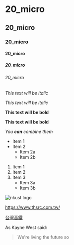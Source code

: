 # 20_micro
## 20_micro
### 20_micro
#### 20_micro
##### 20_micro
###### 20_micro

*This text will be italic*

_This text will be italic_

**This text will be bold**

__This text will be bold__

*You **can** combine them*

* Item 1
* Item 2
  * Item 2a
  * Item 2b
  
1. Item 1
2. Item 2
3. Item 3
   * Item 3a
   * Item 3b
   
![nkust logo]("高鐵")

<https://www.thsrc.com.tw/>

[台灣高鐵](https://www.thsrc.com.tw/)

As Kayne West said:

>We're living the future so
